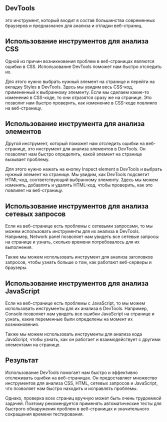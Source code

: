## DevTools 
 это инструмент, который входит в состав большинства современных браузеров и предназначен для анализа и отладки веб-страниц. 

 ## Использование инструментов для анализа CSS

 Одной из причин возникновения проблем в веб-страницах являются ошибки в CSS. Использование DevTools поможет нам быстро отследить их.

Для этого нужно выбрать нужный элемент на странице и перейти на вкладку Styles в DevTools. Здесь мы увидим весь CSS-код, примененный к выбранному элементу. Если мы сделаем какие-то изменения в CSS-коде, то они отразятся сразу же на странице. Это позволит нам быстро проверить, как изменение в CSS-коде повлияло на веб-страницу.

## Использование инструмента для анализа элементов

Другой инструмент, который поможет нам отследить ошибки на веб-странице, это инструмент для анализа элементов в DevTools. Он позволяет нам быстро определить, какой элемент на странице вызывает проблему.

Для этого нужно нажать на кнопку Inspect element в DevTools и выбрать нужный элемент на странице. Мы увидим, как DevTools подсветит HTML-код, соответствующий выбранному элементу. Здесь мы можем изменять, добавлять и удалять HTML-код, чтобы проверить, как это повлияет на веб-страницу.

## Использование инструментов для анализа сетевых запросов

Если на веб-странице есть проблемы с сетевыми запросами, то мы можем использовать инструменты для их анализа в DevTools. Например, Network panel позволяет нам увидеть все сетевые запросы на странице и узнать, сколько времени потребовалось для их выполнения.

Также мы можем использовать инструмент для анализа заголовков запросов, чтобы узнать больше о том, как работают веб-серверы и браузеры.

## Использование инструментов для анализа JavaScript

Если на веб-странице есть проблемы с JavaScript, то мы можем использовать инструменты для их анализа в DevTools. Например, Console позволяет нам увидеть все ошибки JavaScript на странице и узнать, какие переменные были определены на момент их возникновения.

Также мы можем использовать инструменты для анализа кода JavaScript, чтобы узнать, как он работает и взаимодействует с другими элементами на странице.

## Результат

Использование DevTools помогает нам быстро и эффективно отслеживать ошибки на веб-страницах. Он предоставляет множество инструментов для анализа CSS, HTML, сетевых запросов и JavaScript, что позволяет нам быстро находить и исправлять проблемы.

Однако, проверка всех страниц вручную может быть очень трудоемкой задачей. Поэтому рекомендуется применять автоматические тесты для быстрого обнаружения проблем в веб-страницах и значительного сокращения времени тестирования.